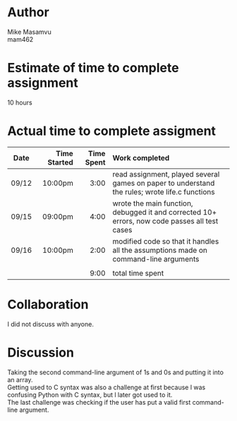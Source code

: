 # Author
Mike Masamvu  
mam462

# Estimate of time to complete assignment
10 hours

# Actual time to complete assigment
| Date  | Time Started | Time Spent | Work completed                                                                                     |      
| :---: | -----------: | ---------: | :------------------------------------------------------------------------------------------------- |     
| 09/12 |      10:00pm |       3:00 | read assignment, played several games on paper to understand the rules; wrote life.c functions     |  
| 09/15 |      09:00pm |       4:00 | wrote the main function, debugged it and corrected 10+ errors, now code passes all test cases      |  
| 09/16 |      10:00pm |       2:00 | modified code so that it handles all the assumptions made on command-line arguments                |  
|       |              |            |                                                                                                    |  
|       |              |       9:00 | total time spent                                                                                   |   

# Collaboration
I did not discuss with anyone. 

# Discussion
Taking the second command-line argument of 1s and 0s and putting it into an array.   
Getting used to C syntax was also a challenge at first because l was confusing Python with C syntax, but l later got used to it.   
The last challenge was checking if the user has put a valid first command-line argument. 
